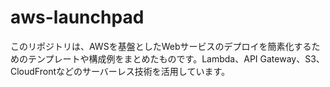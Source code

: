 # aws-launchpad
このリポジトリは、AWSを基盤としたWebサービスのデプロイを簡素化するためのテンプレートや構成例をまとめたものです。Lambda、API Gateway、S3、CloudFrontなどのサーバーレス技術を活用しています。
